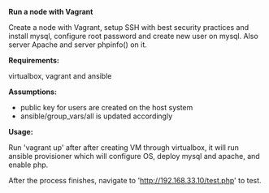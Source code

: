 **Run a node with Vagrant**

Create a node with Vagrant, setup SSH with best security practices and install mysql, configure root password and create new user on mysql. Also server Apache and server phpinfo() on it.

**Requirements:**

virtualbox, vagrant and ansible

**Assumptions:**

- public key for users are created on the host system
- ansible/group_vars/all is updated accordingly

**Usage:**

Run 'vagrant up' after after creating VM through virtualbox, it will run ansible provisioner which will configure OS, deploy mysql and apache, and enable php.

After the process finishes, navigate to 'http://192.168.33.10/test.php' to test.

